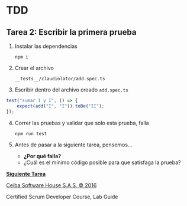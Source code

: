 # TDD

## Tarea 2: Escribir la primera prueba

1. Instalar las dependencias

    `npm i`

2. Crear el archivo

    `__tests__/claudiolator/add.spec.ts`

3. Escribir dentro del archivo creado `add.spec.ts`

```javascript
test("sumar I y I", () => {
	expect(add("I", "I")).toBe("II");
});
```

4. Correr las pruebas y validar que solo esta prueba, falla

    `npm run test`

5. Antes de pasar a la siguiente tarea, pensemos...
    - **¿Por qué falla?**
    - ¿Cuál es el mínimo código posible para que satisfaga la prueba?

**[Siguiente Tarea](../../../../tree/workshop-detail/3/workshop)**

[Ceiba Software House S.A.S. © 2016](https://www.ceiba.com.co/)

Certified Scrum Developer Course, Lab Guide
